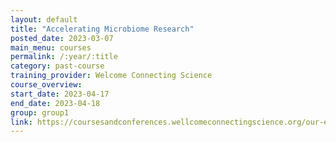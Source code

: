```yaml
---
layout: default
title: "Accelerating Microbiome Research"
posted_date: 2023-03-07
main_menu: courses
permalink: /:year/:title
category: past-course
training_provider: Welcome Connecting Science
course_overview: 
start_date: 2023-04-17
end_date: 2023-04-18
group: group1
link: https://coursesandconferences.wellcomeconnectingscience.org/our-events/courses/
---
```

  
<!-- ### SARS-CoV-2 NGS bioinformatics course 2021 -->




